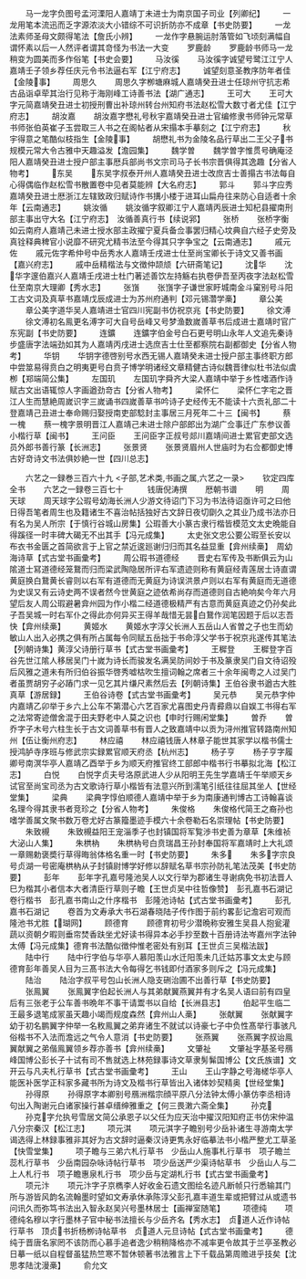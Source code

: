 <!-- { "loadSidebar": true } -->
　　马一龙字负图号孟河溧阳人嘉靖丁未进士为南京国子司业【列卿纪】
　　一龙用笔本流迅而乏字源浓淡大小错综不可识折防亦不成章【书史防要】
　　一龙法素师圣母文颇得笔法【詹氏小辨】
　　一龙作字悬腕运肘落管如飞顷刻满幅自谓怀素以后一人然评者谓其竒怪为书法一大变
　　罗鹿龄
　　罗鹿龄书师马一龙稍变为圆美而多作俗笔【书史会要】
　　马汝徯
　　马汝徯字诚望号鹭江江宁人嘉靖壬子领乡荐任庆元令书法逼右军【江宁府志】
　　诚望刻意圣教序防年者佳【金陵事】
　　周思久
　　周思久字栁塘麻城人嘉靖癸丑进士任琼州守抗志希古品诣卓荦其治行见称于海刚峰工诗善书法【湖广通志】
　　王可大
　　王可大字元简嘉靖癸丑进士初授刑曹出补琼州转台州知府书法赵松雪大数寸者尤佳【江宁府志】
　　胡汝嘉
　　胡汝嘉字懋礼号秋宇嘉靖癸丑进士官编修隶书师钟元常草书师张伯英崔子玉尝取三人书之在阁帖者从宋搨本手摹刻之【江宁府志】
　　秋宇得意之笔酷似枝指生【金陵事】
　　胡懋礼书为金陵名品行草出二王父子书规模元常大令古雅中天趣溢发【澹园集】
　　魏学曽
　　魏学曽字惟贯号确庵泾阳人嘉靖癸丑进士授户部主事厯兵部尚书文宗司马子长书宗晋俱得其逸趣【分省人物考】
　　东吴
　　东吴字叔泰开州人嘉靖癸丑进士改庶吉士善搨古书法每自心得偶临作赵松雪书散置卷中见者莫能辨【大名府志】
　　郭斗
　　郭斗字应秀嘉靖癸丑进士厯浙江左辖致政归赋诗作书搆小楼于进耳山扁舟往来防心自适者十余年【云南通志】
　　姚汝循
　　姚汝循字叙卿江宁人嘉靖丙辰进士知杞县擢南刑部主事出守大名【江宁府志】　汝循善真行书【续说郛】
　　张桥
　　张桥字衡如云南府人嘉靖己未进士授水部主政擢宁夏兵备佥事罢归精心坟典自六经子史旁及真铨释典稗官小说靡不研究尤精书法至今得其只字争宝之【云南通志】
　　戚元佐
　　戚元佐字希仲号中岳秀水人嘉靖壬戌进士仕至尚宝卿长于诗文又善书画【嘉兴府志】
　　戚中岳精楷法与文徴仲颉颃【六研斋笔记】
　　沈华
　　沈华字邃伯嘉兴人嘉靖壬戌进士杜门著述善饮左持觞右执卷伊吾至丙夜字法赵松雪仕至南京大理卿【秀水志】
　　张嵿
　　张嵿字子谦世家盱城南金斗窠别号斗阳工古文词及真草书嘉靖戊辰成进士为苏州府通判【邓元锡濳学槀】
　　章公美
　　章公美字道华吴人嘉靖进士官四川宪副书仿祝京兆【书史防要】
　　徐文溥
　　徐文溥初名鳯更名溥字可大自号岳峰又号梦渔数嵗善草书后成进士嘉靖时官广东宪副【书史防要】
　　连鑛
　　连鑛字伯金号白石更号明山永年人文追先秦诗步盛唐字法端劲如其为人嘉靖丙戌进士选庶吉士仕至都察院右副都御史【分省人物考】
　　华钥
　　华钥字德啓别号水西无锡人嘉靖癸未进士授户部主事终职方郎中尝筮易得贲白之明夷更号白贲子博学明诸经文章精健古诗似魏晋律似杜书法似虞栁【郑端简公集】
　　左国玑
　　左国玑字舜齐大梁人嘉靖中举于乡性嗜酒作诗赋古文出语辄惊人字画遒劲竒古【分省人物考】
　　梁怀仁
　　梁怀仁字宅之晋江人生而慧絶周嵗识字三嵗诵书四嵗善草书吟诗子史经传无不能读十六贡礼部二十登嘉靖己丑进士奉命赐归娶授南吏部騐封主事居三月死年二十三【闽书】
　　蔡一槐
　　蔡一槐字景明晋江人嘉靖己未进士除户部郎出为湖广佥事迁广东参议善小楷行草【闽书】
　　王问臣
　　王问臣字正叔号郯川嘉靖间进士累官吏部文选员外郎书善行篆【长洲志】
　　张景贤
　　张景贤眉州人世庙时为右佥都御史博古好竒诗文书法俱妙絶一世【四川总志】

　　六艺之一録巻三百六十九
<子部,艺术类,书画之属,六艺之一录>
　　钦定四库全书
　　六艺之一録卷三百七十　　　钱唐倪涛撰
　　厯朝书谱
　　明
　　周天球
　　周天球字公瑕号幼海长洲人少游文待诏门下习为书法待诏亟许可之曰他日得吾笔者周生也及籍诸生不喜治帖括独好古文辞日夜切劘久之其业乃成书法亦日有名为吴人所宗【于慎行谷城山房集】公瑕善大小篆古隶行楷皆模范文太史晩能自得蹊径一时丰碑大碣无不出其手【冯元成集】
　　太史张文忠公要公瑕至长安以布衣书金匮之首简欲言于上官之禁近逡廵谢归归而其名益显重【弇州续槀】　周幼海诗草【式古堂书画彚考】
　　周公瑕书道德经
　　晋史右军传及书断俱云为山隂道士冩道德经笼鵞而归而梁武陶隐居所评右军遗迹则称有黄庭经青莲居士诗直谓黄庭换白鵞黄长睿则以右军有道德而无黄庭为诗误洪景卢则以右军有黄庭而无道德为史误又有云诗史两不误者然今世黄庭之迹依希尚存而道德则自古絶响矣今年六月望后友人周公瑕避暑弇州园为作小楷二经道德极精严有古意而黄庭真迹之仍孙矣此子吾吴城一时右军仆之得此亦何异买王得羊哉惜无昙白鵞作润笔因题于后以志吾快【弇州续槀】
　　黄姬水
　　黄姬水字淳父长洲人五岳山人省曽之子也生而幼敏山人出入必携之俱有所占属每令同赋五岳拙于书命淳父学书于祝京兆遂传其笔法【列朝诗集】黄淳父诗册行草书【式古堂书画彚考】
　　王穉登
　　王穉登字百谷先世江隂人移居吴门十嵗为诗长而骏发名满吴防间妙于书及篆隶吴门自文待诏殁后风雅之道未有所归伯谷振华啓秀嘘枯吹生擅词翰之席者三十余年闽粤之人过吴门者虽贾胡穷子必蹖门求一见乞其片缣尺素然后去【列朝诗集】王伯谷隶书遒古大胜真草【游居録】
　　王伯谷诗卷【式古堂书画彚考】
　　吴元恭
　　吴元恭字仲内嘉靖乙卯举于乡六上公车不第潜心六艺百家尤喜图史丹青彛鼎以自娱工书得右军之法常寄迹僧舍混于田夫野老中人莫之识也【申时行赐闲堂集】
　　曽乔
　　曽乔字子木号六柱生长于古文词善草书有晋人之致嘉靖中以贡为浔州推官转路南州知州【伍让衡州府志】
　　林应禧
　　林应禧钱唐人林章子能世其家学以楷书儒士授鸿胪寺序班与修武宗实録累官顺天府丞【杭州志】
　　杨子亨
　　杨子亨字履卿号南溟华亭人嘉靖乙酉举于乡为顺天府推官终工部郎中楷书行书摹拟北海【松江志】
　　白悦
　　白悦字贞夫号洛原武进人少从阳明王先生学嘉靖壬午举顺天乡试官至尚宝司丞为古文歌诗行草小楷皆有法意兴所到濡笔引纸往往屈其坐人【世经堂集】
　　梁典
　　梁典字惇伯顺德人嘉靖中举于乡为南康通判博古工诗翰喜谈名理今得其隶书者竞珍之【分省人物考】
　　朱俊格
　　朱俊格代简王之裔孙也嗜学善属文聚书数万卷尤好古篆籀墨迹手模六十余卷勒石名崇理帖【书史防要】
　　朱致槻
　　朱致槻益阳王宠淄季子也封镇国将军覧渉书史善为章草【朱维祯大泌山人集】
　　朱栱枘
　　朱栱枘号白贲瑞昌王孙封奉国将军嘉靖时上大礼颂一章赐勅褒奬行草得晦翁体格名重一时【书史防要】
　　朱多
　　朱多字宗良号贞湖一号密庵栱枘从子封镇尉博学好修以辞赋名草书宗孙防礼笔法茂美【书史防要】
　　彭年
　　彭年字孔嘉号隆池吴人以文行举为郡诸生寻谢病免书初法晋人巳为楷其小者信本大者清臣行草则子瞻【王世贞吴中往哲像赞】　彭孔嘉书石湖记卷行楷书　彭孔嘉书南山之什序楷书　彭隆池诗帖【式古堂书画彚考】
　　彭孔嘉书石湖记
　　卷首为文寿承大书石湖春晓陆子传作图于前约畧彭记澹宕可观而隆池书尤胜【瑚网】
　　顾德育
　　顾德育初号少潜晩称安雅生吴县人抱瓮灌蔬以资朝夕暇则垂帘焚香趺坐尤好读书得异本必手抄至数十百册诗法岑嘉州字法钟太傅【冯元成集】德育书法酷似徴仲惟老密处有别耳【王世贞三吴楷法跋】
　　陆中行
　　陆中行字伯与华亭人慕阳羡山水迁阳羡未几迁姑苏事文太史与顾德育彭年善吴人目为三髙书法大令每得乞书钱即付酒家多则斥之【冯元成集】
　　陆治
　　陆治字叔平号包山长洲人隐支硎治圃不出善行草【书史防要】
　　张鳯翼
　　张鳯翼字伯起长洲人与其弟献翼燕翼并有才名吴人语曰前有四皇后有三张老于公车善书晩年不事干请鬻书以自给【长洲县志】
　　伯起平生临二王最多退笔成冡虽天趣小竭而规度森然【弇州山人槀】
　　张献翼
　　张献翼字幼于初名鹏翼字仲举一名敉鳯翼之弟弃诸生不就试以诗豪七子中负性髙举行事骇凡俗楷书不入法而澹远之气令人意消【书史防要】
　　张燕翼
　　张燕翼字叔诒鳯翼献翼之弟偕鳯翼领乡荐亦善书【弇州续槀】
　　文肇祉
　　文肇祉字基圣号鴈峰国博公彭长子十试有司不售就选上林苑録事诗文草隶髣髴国博公【文氏族谱】文开云与凡夫札行草书【式古堂书画彚考】
　　王山
　　王山字静之号海槎华亭人能医补医学正科家多藏书所为诗文及楷书行草皆出入诸体妙契精奥【世经堂集】
　　孙得原
　　孙得原字本卿别号鴈洲楷宗顔平原八分法钟太傅小篆仿李丞相诗句出入陶谢元白诸家操行甚卓缙绅雅重之【何三畏潄六斋全集】
　　孙克
　　孙克字允执号雪居文简公承恩子以父任为应天治中擢汉阳知府正书仿宋仲温八分宗秦汉【松江志】
　　项元淇
　　项元淇字子瞻别号少岳补诸生寻游南太学谒选得上林録事雅非其好为古文辞时逼秦汉诗更隽永好临摹法书小楷严整尤工草圣【快雪堂集】
　　项子瞻与三弟六札行草书　少岳山人施事札行草书　项子瞻兰蕊札行草书　少岳南园杂咏诗帖行草书　项少岳送严少渠诗帖草书　少岳山人与二上人札行书　项子瞻惠泉札行书　项少岳与定湖札行书【式古堂书画彚考】
　　项元汴
　　项元汴字子京檇李人好收金石遗文图绘名迹凡断帧只行悉输其门所与游皆风韵名流翰墨时望如文寿承休承陈淳父彭孔嘉丰道生辈或把臂过从或遗书问讯久而弥笃书法出入智永赵吴兴号墨林居士【画禅室随笔】
　　项德纯
　　项德纯名穆以字行墨林子官中秘书法擅长与少岳齐名【秀水志】　贞道人近作诗帖行草书　顶贞书折杨栁诗帖草书　贞道人元旦诗帖【式古堂书画彚考】
　　德纯于晋唐名家罔不该防而心慕手追者逸少稍稍降格亦不减率更令故其于兰亭圣教必日摹一纸以自程督虽猛热竺寒不暂休顿著书法雅言上下千载品第周赡进乎技矣【沈思孝陆沈漫槀】
　　俞允文
